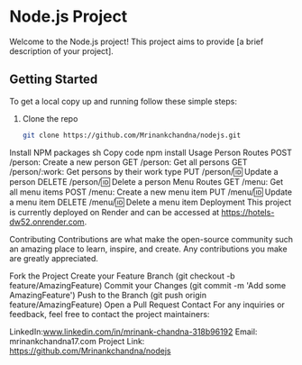 # Node.js Project

Welcome to the Node.js project! This project aims to provide [a brief description of your project].

## Getting Started

To get a local copy up and running follow these simple steps:

1. Clone the repo
   ```sh
   git clone https://github.com/Mrinankchandna/nodejs.git
Install NPM packages
sh
Copy code
npm install
Usage
Person Routes
POST /person: Create a new person
GET /person: Get all persons
GET /person/:work: Get persons by their work type
PUT /person/:id: Update a person
DELETE /person/:id: Delete a person
Menu Routes
GET /menu: Get all menu items
POST /menu: Create a new menu item
PUT /menu/:id: Update a menu item
DELETE /menu/:id: Delete a menu item
Deployment
This project is currently deployed on Render and can be accessed at https://hotels-dw52.onrender.com.

Contributing
Contributions are what make the open-source community such an amazing place to learn, inspire, and create. Any contributions you make are greatly appreciated.

Fork the Project
Create your Feature Branch (git checkout -b feature/AmazingFeature)
Commit your Changes (git commit -m 'Add some AmazingFeature')
Push to the Branch (git push origin feature/AmazingFeature)
Open a Pull Request
Contact
For any inquiries or feedback, feel free to contact the project maintainers:

LinkedIn:www.linkedin.com/in/mrinank-chandna-318b96192
Email: mrinankchandna17.com
Project Link: https://github.com/Mrinankchandna/nodejs
